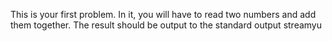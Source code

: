 This is your first problem. In it, you will have to read two numbers and add them together. The result should be output to the standard output streamyu
